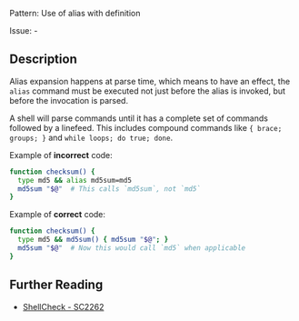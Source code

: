 Pattern: Use of alias with definition

Issue: -

## Description

Alias expansion happens at parse time, which means to have an effect, the `alias` command must be executed not just before the alias is invoked, but before the invocation is parsed. 

A shell will parse commands until it has a complete set of commands followed by a linefeed. This includes compound commands like `{ brace; groups; }` and `while loops; do true; done`.

Example of **incorrect** code:

```sh
function checksum() {
  type md5 && alias md5sum=md5
  md5sum "$@"  # This calls `md5sum`, not `md5`
}
```

Example of **correct** code:

```sh
function checksum() {
  type md5 && md5sum() { md5sum "$@"; }
  md5sum "$@"  # Now this would call `md5` when applicable
}
```

## Further Reading

* [ShellCheck - SC2262](https://github.com/koalaman/shellcheck/wiki/SC2262)
